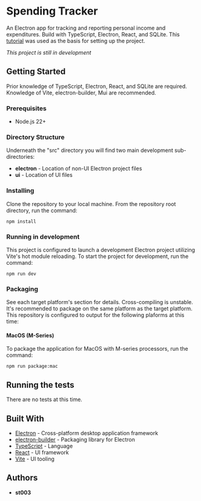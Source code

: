 # Spending Tracker

An Electron app for tracking and reporting personal income and expenditures. Build with TypeScript, Electron, React, and SQLite. This [tutorial](https://www.youtube.com/watch?v=fP-371MN0Ck) was used as the basis for setting up the project.

_This project is still in development_

## Getting Started

Prior knowledge of TypeScript, Electron, React, and SQLite are required. Knowledge of Vite, electron-builder, Mui are recommended.

### Prerequisites

* Node.js 22+

### Directory Structure

Underneath the "src" directory you will find two main development sub-directories:

* **electron** - Location of non-UI Electron project files
* **ui** - Location of UI files

### Installing

Clone the repository to your local machine. From the repository root directory, run the command:

```
npm install
```

### Running in development

This project is configured to launch a development Electron project utilizing Vite's hot module reloading. To start the project for development, run the command:

```
npm run dev
```

### Packaging

See each target platform's section for details. Cross-compiling is unstable. It's recommended to package on the same platform as the target platform. This repository is configured to output for the following plaforms at this time:

#### MacOS (M-Series)

To package the application for MacOS with M-series processors, run the command:

```
npm run package:mac
```

## Running the tests

There are no tests at this time.

## Built With

* [Electron](https://www.electronjs.org/) - Cross-platform desktop application framework
* [electron-builder](https://www.electron.build/) - Packaging library for Electron
* [TypeScript](https://www.typescriptlang.org/) - Language
* [React](https://react.dev/) - UI framework
* [Vite](https://vite.dev/) - UI tooling

## Authors

* **st003**
